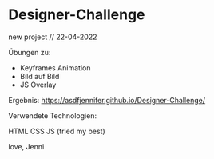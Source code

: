# Designer-Challenge


new project // 22-04-2022


Übungen zu:
+ Keyframes Animation
+ Bild auf Bild
+ JS Overlay

Ergebnis: https://asdfjennifer.github.io/Designer-Challenge/

Verwendete Technologien:

HTML
CSS
JS (tried my best)

love, Jenni
